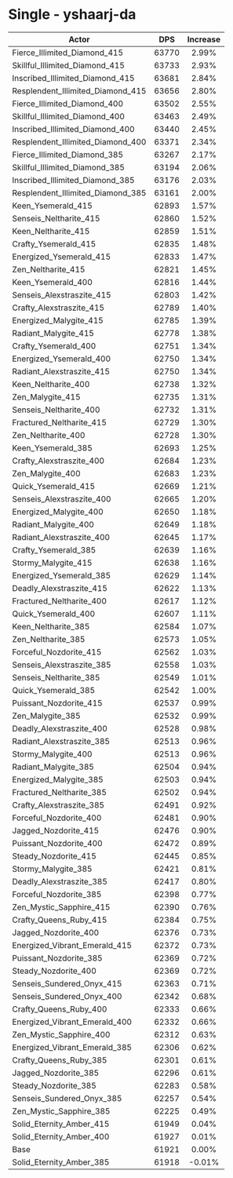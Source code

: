 # Single - yshaarj-da
| Actor | DPS | Increase |
|---|:---:|:---:|
|Fierce_Illimited_Diamond_415|63770|2.99%|
|Skillful_Illimited_Diamond_415|63733|2.93%|
|Inscribed_Illimited_Diamond_415|63681|2.84%|
|Resplendent_Illimited_Diamond_415|63656|2.80%|
|Fierce_Illimited_Diamond_400|63502|2.55%|
|Skillful_Illimited_Diamond_400|63463|2.49%|
|Inscribed_Illimited_Diamond_400|63440|2.45%|
|Resplendent_Illimited_Diamond_400|63371|2.34%|
|Fierce_Illimited_Diamond_385|63267|2.17%|
|Skillful_Illimited_Diamond_385|63194|2.06%|
|Inscribed_Illimited_Diamond_385|63176|2.03%|
|Resplendent_Illimited_Diamond_385|63161|2.00%|
|Keen_Ysemerald_415|62893|1.57%|
|Senseis_Neltharite_415|62860|1.52%|
|Keen_Neltharite_415|62859|1.51%|
|Crafty_Ysemerald_415|62835|1.48%|
|Energized_Ysemerald_415|62833|1.47%|
|Zen_Neltharite_415|62821|1.45%|
|Keen_Ysemerald_400|62816|1.44%|
|Senseis_Alexstraszite_415|62803|1.42%|
|Crafty_Alexstraszite_415|62789|1.40%|
|Energized_Malygite_415|62785|1.39%|
|Radiant_Malygite_415|62778|1.38%|
|Crafty_Ysemerald_400|62751|1.34%|
|Energized_Ysemerald_400|62750|1.34%|
|Radiant_Alexstraszite_415|62750|1.34%|
|Keen_Neltharite_400|62738|1.32%|
|Zen_Malygite_415|62735|1.31%|
|Senseis_Neltharite_400|62732|1.31%|
|Fractured_Neltharite_415|62729|1.30%|
|Zen_Neltharite_400|62728|1.30%|
|Keen_Ysemerald_385|62693|1.25%|
|Crafty_Alexstraszite_400|62684|1.23%|
|Zen_Malygite_400|62683|1.23%|
|Quick_Ysemerald_415|62669|1.21%|
|Senseis_Alexstraszite_400|62665|1.20%|
|Energized_Malygite_400|62650|1.18%|
|Radiant_Malygite_400|62649|1.18%|
|Radiant_Alexstraszite_400|62645|1.17%|
|Crafty_Ysemerald_385|62639|1.16%|
|Stormy_Malygite_415|62638|1.16%|
|Energized_Ysemerald_385|62629|1.14%|
|Deadly_Alexstraszite_415|62622|1.13%|
|Fractured_Neltharite_400|62617|1.12%|
|Quick_Ysemerald_400|62607|1.11%|
|Keen_Neltharite_385|62584|1.07%|
|Zen_Neltharite_385|62573|1.05%|
|Forceful_Nozdorite_415|62562|1.03%|
|Senseis_Alexstraszite_385|62558|1.03%|
|Senseis_Neltharite_385|62549|1.01%|
|Quick_Ysemerald_385|62542|1.00%|
|Puissant_Nozdorite_415|62537|0.99%|
|Zen_Malygite_385|62532|0.99%|
|Deadly_Alexstraszite_400|62528|0.98%|
|Radiant_Alexstraszite_385|62513|0.96%|
|Stormy_Malygite_400|62513|0.96%|
|Radiant_Malygite_385|62504|0.94%|
|Energized_Malygite_385|62503|0.94%|
|Fractured_Neltharite_385|62502|0.94%|
|Crafty_Alexstraszite_385|62491|0.92%|
|Forceful_Nozdorite_400|62481|0.90%|
|Jagged_Nozdorite_415|62476|0.90%|
|Puissant_Nozdorite_400|62472|0.89%|
|Steady_Nozdorite_415|62445|0.85%|
|Stormy_Malygite_385|62421|0.81%|
|Deadly_Alexstraszite_385|62417|0.80%|
|Forceful_Nozdorite_385|62398|0.77%|
|Zen_Mystic_Sapphire_415|62390|0.76%|
|Crafty_Queens_Ruby_415|62384|0.75%|
|Jagged_Nozdorite_400|62376|0.73%|
|Energized_Vibrant_Emerald_415|62372|0.73%|
|Puissant_Nozdorite_385|62369|0.72%|
|Steady_Nozdorite_400|62369|0.72%|
|Senseis_Sundered_Onyx_415|62363|0.71%|
|Senseis_Sundered_Onyx_400|62342|0.68%|
|Crafty_Queens_Ruby_400|62333|0.66%|
|Energized_Vibrant_Emerald_400|62332|0.66%|
|Zen_Mystic_Sapphire_400|62312|0.63%|
|Energized_Vibrant_Emerald_385|62306|0.62%|
|Crafty_Queens_Ruby_385|62301|0.61%|
|Jagged_Nozdorite_385|62296|0.61%|
|Steady_Nozdorite_385|62283|0.58%|
|Senseis_Sundered_Onyx_385|62257|0.54%|
|Zen_Mystic_Sapphire_385|62225|0.49%|
|Solid_Eternity_Amber_415|61949|0.04%|
|Solid_Eternity_Amber_400|61927|0.01%|
|Base|61921|0.00%|
|Solid_Eternity_Amber_385|61918|-0.01%|
